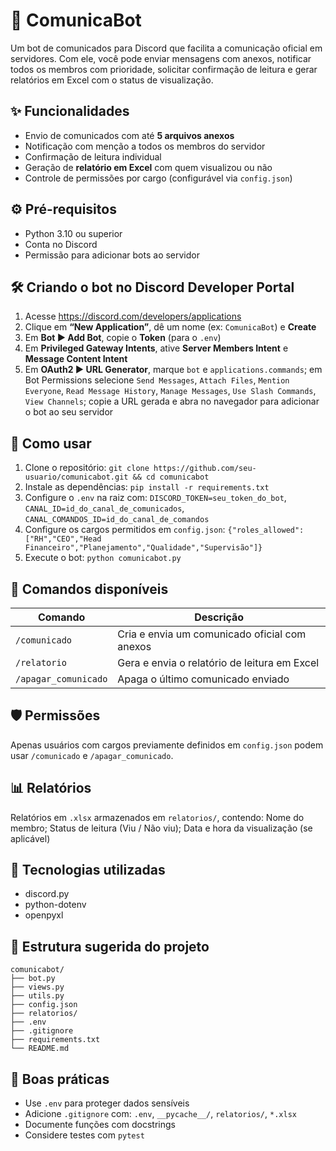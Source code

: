 # 🤖 ComunicaBot

Um bot de comunicados para Discord que facilita a comunicação oficial em servidores. Com ele, você pode enviar mensagens com anexos, notificar todos os membros com prioridade, solicitar confirmação de leitura e gerar relatórios em Excel com o status de visualização.

## ✨ Funcionalidades
- Envio de comunicados com até **5 arquivos anexos**
- Notificação com menção a todos os membros do servidor
- Confirmação de leitura individual
- Geração de **relatório em Excel** com quem visualizou ou não
- Controle de permissões por cargo (configurável via `config.json`)

## ⚙️ Pré-requisitos
- Python 3.10 ou superior
- Conta no Discord
- Permissão para adicionar bots ao servidor

## 🛠️ Criando o bot no Discord Developer Portal
1. Acesse https://discord.com/developers/applications  
2. Clique em **“New Application”**, dê um nome (ex: `ComunicaBot`) e **Create**  
3. Em **Bot ▶ Add Bot**, copie o **Token** (para o `.env`)  
4. Em **Privileged Gateway Intents**, ative **Server Members Intent** e **Message Content Intent**  
5. Em **OAuth2 ▶ URL Generator**, marque `bot` e `applications.commands`; em Bot Permissions selecione `Send Messages`, `Attach Files`, `Mention Everyone`, `Read Message History`, `Manage Messages`, `Use Slash Commands`, `View Channels`; copie a URL gerada e abra no navegador para adicionar o bot ao seu servidor  

## 🚀 Como usar
1. Clone o repositório: `git clone https://github.com/seu-usuario/comunicabot.git && cd comunicabot`  
2. Instale as dependências: `pip install -r requirements.txt`  
3. Configure o `.env` na raiz com: `DISCORD_TOKEN=seu_token_do_bot`, `CANAL_ID=id_do_canal_de_comunicados`, `CANAL_COMANDOS_ID=id_do_canal_de_comandos`  
4. Configure os cargos permitidos em `config.json`: `{"roles_allowed":["RH","CEO","Head Financeiro","Planejamento","Qualidade","Supervisão"]}`  
5. Execute o bot: `python comunicabot.py`
   
## 📌 Comandos disponíveis
| Comando              | Descrição                                     |
|----------------------|-----------------------------------------------|
| `/comunicado`        | Cria e envia um comunicado oficial com anexos |
| `/relatorio`         | Gera e envia o relatório de leitura em Excel  |
| `/apagar_comunicado` | Apaga o último comunicado enviado             |

## 🛡️ Permissões
Apenas usuários com cargos previamente definidos em `config.json` podem usar `/comunicado` e `/apagar_comunicado`.  

## 📊 Relatórios
Relatórios em `.xlsx` armazenados em `relatorios/`, contendo: Nome do membro; Status de leitura (Viu / Não viu); Data e hora da visualização (se aplicável)  

## 🧠 Tecnologias utilizadas
- discord.py  
- python-dotenv  
- openpyxl  

## 📁 Estrutura sugerida do projeto
    comunicabot/
    ├── bot.py
    ├── views.py
    ├── utils.py
    ├── config.json
    ├── relatorios/
    ├── .env
    ├── .gitignore
    ├── requirements.txt
    └── README.md  

## 🧼 Boas práticas
- Use `.env` para proteger dados sensíveis  
- Adicione `.gitignore` com: `.env`, `__pycache__/`, `relatorios/`, `*.xlsx`  
- Documente funções com docstrings  
- Considere testes com `pytest`  

